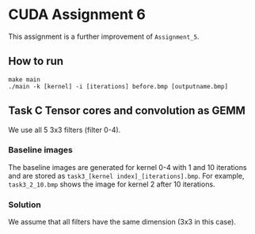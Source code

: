 # CUDA Assignment 6

This assignment is a further improvement of `Assignment_5`.

## How to run

```
make main
./main -k [kernel] -i [iterations] before.bmp [outputname.bmp]
```

## Task C Tensor cores and convolution as GEMM

We use all 5 3x3 filters (filter 0-4).

### Baseline images
The baseline images are generated for kernel 0-4 with 1 and 10 iterations and are stored as `task3_[kernel index]_[iterations].bmp`. For example, `task3_2_10.bmp` shows the image for kernel 2 after 10 iterations.

### Solution
We assume that all filters have the same dimension (3x3 in this case).

